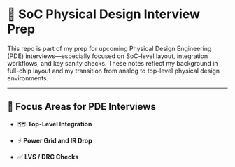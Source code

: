 # 🧠 SoC Physical Design Interview Prep

This repo is part of my prep for upcoming Physical Design Engineering (PDE) interviews—especially focused on SoC-level layout, integration workflows, and key sanity checks. These notes reflect my background in full-chip layout and my transition from analog to top-level physical design environments.

---

## 🎯 Focus Areas for PDE Interviews

- 🗺️ **Top-Level Integration**


- ⚡ **Power Grid and IR Drop**


- ✅ **LVS / DRC Checks**

